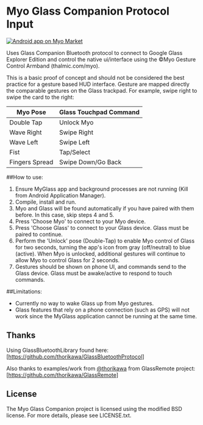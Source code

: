 # Myo Glass Companion Protocol Input

<a href="https://market.myo.com/app/55243f41e4b0526c9cb198c0/">
  <img alt="Android app on Myo Market"
       src="https://s3.amazonaws.com/thalmicdownloads/misc/myo_market_badge.png" />
</a>

Uses Glass Companion Bluetooth protocol to connect to Google Glass Explorer Edition and control the native ui/interface using the &copy;Myo Gesture Control Armband (thalmic.com/myo).

This is a basic proof of concept and should not be considered the best practice for a gesture based HUD interface. Gesture are mapped directly the comparable gestures on the Glass trackpad. For example, swipe right to swipe the card to the right:

|Myo Pose       | Glass Touchpad Command|
|---------------|-----------------------|
|Double Tap     | Unlock Myo            |
|Wave Right     | Swipe Right           |
|Wave Left      | Swipe Left            |
|Fist           | Tap/Select            |
|Fingers Spread | Swipe Down/Go Back    |

##How to use:
1. Ensure MyGlass app and background processes are not running (Kill from Android Application Manager).
1. Compile, install and run.
1. Myo and Glass will be found automatically if you have paired with them before. In this case, skip steps 4 and 5.
1. Press 'Choose Myo' to connect to your Myo device.
1. Press 'Choose Glass' to connect to your Glass device. Glass must be paired to continue.
1. Perform the 'Unlock' pose (Double-Tap) to enable Myo control of Glass for two seconds, turning the app's icon from gray (off/neutral) to blue (active). When Myo is unlocked, additional gestures will continue to allow Myo to control Glass for 2 seconds.
1. Gestures should be shown on phone UI, and commands send to the Glass device. Glass must be awake/active to respond to touch commands.

##Limitations:
- Currently no way to wake Glass up from Myo gestures.
- Glass features that rely on a phone connection (such as GPS) will not work since the MyGlass application cannot be running at the same time.

## Thanks

Using GlassBluetoothLibrary found here:
[https://github.com/thorikawa/GlassBluetoothProtocol]

Also thanks to examples/work from [@thorikawa](https://github.com/thorikawa) from GlassRemote project:
[https://github.com/thorikawa/GlassRemote]

## License

The Myo Glass Companion project is licensed using the modified BSD license. For more details, please see LICENSE.txt.

